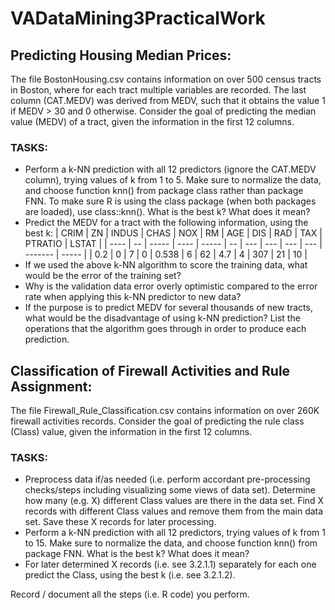 # VADataMining3PracticalWork

## Predicting Housing Median Prices:
The file BostonHousing.csv contains information on over 500 census tracts in Boston, where 
for each tract multiple variables are recorded. The last column (CAT.MEDV) was derived from 
MEDV, such that it obtains the value 1 if MEDV > 30 and 0 otherwise. Consider the goal of 
predicting the median value (MEDV) of a tract, given the information in the first 12 columns. 


### TASKS:
- Perform a k-NN prediction with all 12 predictors (ignore the CAT.MEDV column), 
trying values of k from 1 to 5. Make sure to normalize the data, and choose function knn() 
from package class rather than package FNN. To make sure R is using the class package 
(when both packages are loaded), use class::knn(). What is the best k? What does it mean?
- Predict the MEDV for a tract with the following information, using the best k:
 | CRIM | ZN | INDUS | CHAS |  NOX  | RM | AGE | DIS | RAD | TAX | PTRATIO | LSTAT |
 | ---- | -- | ----- | ---- | ----- | -- | --- | --- | --- | --- | ------- | ----- | 
 |  0.2 |  0 |   7   |   0  | 0.538 |  6 |  62 | 4.7 |  4  | 307 |    21   |   10  | 
- If we used the above k-NN algorithm to score the training data, what would be the 
error of the training set?
- Why is the validation data error overly optimistic compared to the error rate when 
applying this k-NN predictor to new data?
- If the purpose is to predict MEDV for several thousands of new tracts, what would be 
the disadvantage of using k-NN prediction? List the operations that the algorithm goes 
through in order to produce each prediction.

## Classification of Firewall Activities and Rule Assignment:
The file Firewall_Rule_Classification.csv contains information on over 260K firewall activities 
records. Consider the goal of predicting the rule class (Class) value, given the information in 
the first 12 columns. 

### TASKS:
- Preprocess data if/as needed (i.e. perform accordant pre-processing checks/steps 
including visualizing some views of data set). Determine how many (e.g. X) different Class 
values are there in the data set. Find X records with different Class values and remove them 
from the main data set. Save these X records for later processing.
- Perform a k-NN prediction with all 12 predictors, trying values of k from 1 to 15. Make 
sure to normalize the data, and choose function knn() from package FNN. What is the best k? 
What does it mean?
- For later determined X records (i.e. see 3.2.1.1) separately for each one predict the 
Class, using the best k (i.e. see 3.2.1.2).

Record / document all the steps (i.e. R code) you perform.